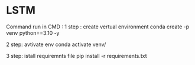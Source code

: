 # LSTM

Command run in CMD :
1 step : create vertual environment 
conda create -p venv python==3.10 -y

2 step: avtivate env
conda activate venv/

3 step: istall requiremnts file
pip install -r requirements.txt
